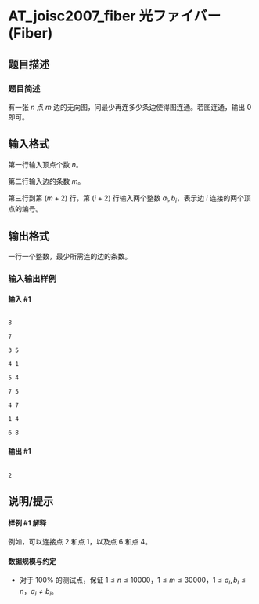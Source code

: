 # AT_joisc2007_fiber 光ファイバー (Fiber)

## 题目描述

### 题目简述

有一张 $n$ 点 $m$ 边的无向图，问最少再连多少条边使得图连通。若图连通，输出 $0$ 即可。

## 输入格式

第一行输入顶点个数 $n$。

第二行输入边的条数 $m$。

第三行到第 $(m+2)$ 行，第 $(i+2)$ 行输入两个整数 $a_i,b_i$，表示边 $i$ 连接的两个顶点的编号。

## 输出格式

一行一个整数，最少所需连的边的条数。

### 输入输出样例

#### 输入 #1

```
8
7
3 5
4 1
5 4
7 5
4 7
1 4
6 8
```

#### 输出 #1

```
2
```

## 说明/提示

#### 样例 #1 解释

例如，可以连接点 $2$ 和点 $1$，以及点 $6$ 和点 $4$。

#### 数据规模与约定

- 对于 $100\%$ 的测试点，保证 $1\le n\le 10000$，$1\le m\le 30000$，$1\le a_i,b_i\le n$，$a_i\neq b_i$。